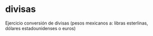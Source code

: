 # divisas
Ejercicio conversión de divisas (pesos mexicanos a: libras esterlinas, dólares estadounidenses o euros)

